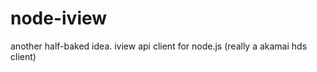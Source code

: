 node-iview
==========

another half-baked idea. iview api client for node.js (really a akamai hds client)
